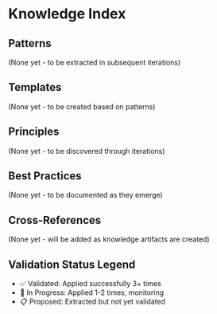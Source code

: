 # Knowledge Index

## Patterns
(None yet - to be extracted in subsequent iterations)

## Templates
(None yet - to be created based on patterns)

## Principles
(None yet - to be discovered through iterations)

## Best Practices
(None yet - to be documented as they emerge)

## Cross-References
(None yet - will be added as knowledge artifacts are created)

## Validation Status Legend
- ✅ Validated: Applied successfully 3+ times
- 🔄 In Progress: Applied 1-2 times, monitoring
- 📋 Proposed: Extracted but not yet validated

